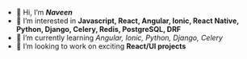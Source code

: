 - 👋 Hi, I’m ***Naveen***
- 👀 I’m interested in **Javascript, React, Angular, Ionic, React Native, Python, Django, Celery, Redis, PostgreSQL, DRF**
- 🌱 I’m currently learning *Angular, Ionic, Python, Django, Celery*
- 💞️ I’m looking to work on exciting **React/UI projects**


<!---
Naveen12345-alt/Naveen12345-alt is a ✨ special ✨ repository because its `README.md` (this file) appears on your GitHub profile.
You can click the Preview link to take a look at your changes.
--->
